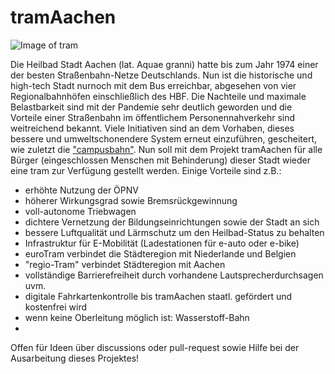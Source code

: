 # tramAachen
![Image of tram](https://upload.wikimedia.org/wikipedia/commons/thumb/4/49/ASEAG_1006.JPG/1200px-ASEAG_1006.JPG)

Die Heilbad Stadt Aachen (lat. Aquae granni) hatte bis zum Jahr 1974 einer der besten Straßenbahn-Netze Deutschlands. Nun ist die historische und high-tech Stadt nurnoch mit dem Bus erreichbar, abgesehen von vier Regionalbahnhöfen einschließlich des HBF. Die Nachteile und maximale Belastbarkeit sind mit der Pandemie sehr deutlich geworden und die Vorteile einer Straßenbahn im öffentlichem Personennahverkehr sind weitreichend bekannt. Viele Initiativen sind an dem Vorhaben, dieses bessere und umweltschonendere System erneut einzuführen, gescheitert, wie zuletzt die ["campusbahn"](https://de.wikipedia.org/wiki/Campusbahn). Nun soll mit dem Projekt tramAachen für alle Bürger (eingeschlossen Menschen mit Behinderung) dieser Stadt wieder eine tram zur Verfügung gestellt werden. Einige Vorteile sind z.B.:

* erhöhte Nutzung der ÖPNV
* höherer Wirkungsgrad sowie Bremsrückgewinnung
* voll-autonome Triebwagen
* dichtere Vernetzung der Bildungseinrichtungen sowie der Stadt an sich 
* bessere Luftqualität und Lärmschutz um den Heilbad-Status zu behalten
* Infrastruktur für E-Mobilität (Ladestationen für e-auto oder e-bike)
* euroTram verbindet die Städteregion mit Niederlande und Belgien
* "regio-Tram" verbindet Städteregion mit Aachen
* vollständige Barrierefreiheit durch vorhandene Lautsprecherdurchsagen uvm.
* digitale Fahrkartenkontrolle bis tramAachen staatl. gefördert und kostenfrei wird
* wenn keine Oberleitung möglich ist: Wasserstoff-Bahn
* 

Offen für Ideen über discussions oder pull-request sowie Hilfe bei der Ausarbeitung dieses Projektes! 
